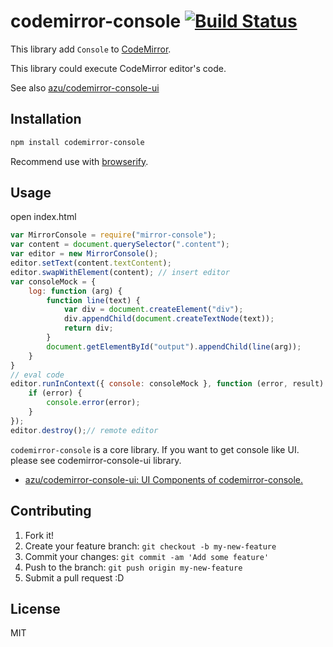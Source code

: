 # codemirror-console [![Build Status](https://travis-ci.org/azu/codemirror-console.svg)](https://travis-ci.org/azu/codemirror-console)

This library add `Console` to [CodeMirror](http://codemirror.net/ "CodeMirror").

This library could execute CodeMirror editor's code.

See also [azu/codemirror-console-ui](https://github.com/azu/codemirror-console-ui "azu/codemirror-console-ui: UI Components of codemirror-console.")

## Installation

```sh
npm install codemirror-console
```

Recommend use with [browserify](https://github.com/substack/node-browserify "browserify").

## Usage

open index.html

``` js
var MirrorConsole = require("mirror-console");
var content = document.querySelector(".content");
var editor = new MirrorConsole();
editor.setText(content.textContent);
editor.swapWithElement(content); // insert editor
var consoleMock = {
    log: function (arg) {
        function line(text) {
            var div = document.createElement("div");
            div.appendChild(document.createTextNode(text));
            return div;
        }
        document.getElementById("output").appendChild(line(arg));
    }
}
// eval code
editor.runInContext({ console: consoleMock }, function (error, result) {
    if (error) {
        console.error(error);
    }
});
editor.destroy();// remote editor
```

`codemirror-console` is a core library.
If you want to get console like UI. please see codemirror-console-ui library.

- [azu/codemirror-console-ui: UI Components of codemirror-console.](https://github.com/azu/codemirror-console-ui "azu/codemirror-console-ui: UI Components of codemirror-console.")

## Contributing

1. Fork it!
2. Create your feature branch: `git checkout -b my-new-feature`
3. Commit your changes: `git commit -am 'Add some feature'`
4. Push to the branch: `git push origin my-new-feature`
5. Submit a pull request :D

## License

MIT